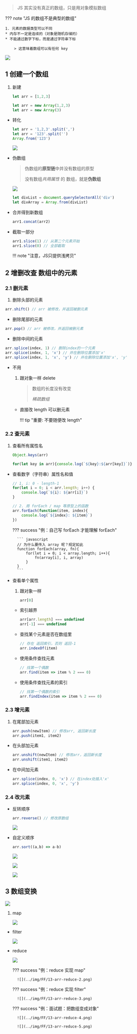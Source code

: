 
> JS 其实没有真正的数组，只是用对象模拟数组

??? note "JS 的数组不是典型的数组"

    1. 元素的数据类型可以不同
    * 内存不一定是连续的（对象是随机存储的）
    * 不能通过数字下标，而是通过字符串下标

        > 这意味着数组可以有任何 key

![](../img/FF/13-arr-tostring.png)

## 1 创建一个数组

1. 新建

    ``` javascript
    let arr = [1,2,3]
    ```

    ``` javascript
    let arr = new Array(1,2,3)
    let arr = new Array(3)
    ```

* 转化

    ``` javascript
    let arr = '1,2,3'.split(',')
    let arr = '123'.split('')
    Array.from('123')
    ```

    ![](../img/FF/13-array-from.png)

* 伪数组

    > 伪数组的**原型链**中并没有数组的原型
    >
    > 没有数组*共用属性* 的 数组，就是**伪数组**

    ![](../img/FF/13-伪数组.png)

    ``` javascript
    let divList = document.querySelectorAll('div')
    let divArray = Array.from(divList)
    ```

* 合并得到新数组

    ``` javascript
    arr1.concat(arr2)
    ```

* 截取一部分

    ``` javascript
    arr1.slice(1) // 从第二个元素开始
    arr1.slice(0) // 全部截取
    ```

    !!! note "注意，JS只提供浅拷贝"

## 2 增删改查 数组中的元素 

### 2.1 删元素

1. 删除头部的元素

``` javascript
arr.shift() // arr 被修改，并返回被删元素
```

* 删除尾部的元素

``` javascript
arr.pop() // arr 被修改，并返回被删元素
```

* 删除中间的元素

``` javascript
arr.splice(index, 1) // 删除index的一个元素
arr.splice(index, 1, 'x') // 并在删除位置添加'x'
arr.splice(index, 1, 'x', 'y') // 并在删除位置添加'x', 'y'
```

* 不用

    1. 跟对象一样 delete

        > 数组的长度没有改变
        >
        > *稀疏数组*

    * 直接改 length 可以删元素

        !!! tip "重要: 不要随便改 length"


### 2.2 查元素

1. 查看所有属性名

    ``` javascript
    Object.keys(arr)
    ```

    ``` javascript
    for(let key in arr){console.log(`${key}:${arr[key]}`)}
    ```

* 查看数字（字符串）属性名和值

    ``` javascript
    // 1. i: 0 - length-1
    for(let i = 0; i < arr.length; i++) {
        console.log(`${i}: ${arr[i]}`)
    }
    ```

    ``` javascript
    // 2. 用 forEach / map 等原型上的函数
    arr.forEach(function(item, index){
        console.log(`${index}: ${item}`)
    })
    ```

    ??? success "例：自己写 forEach 才能理解 forEach"

        ``` javascript
        // 为什么要传入 array 呢？规定如此
        function forEach(array, fn){
            for(let i = 0; i < array.length; i++){
                fn(array[i], i, array)
            }
        }
        ```


* 查看单个属性

    1. 跟对象一样

        ``` javascript
        arr[0]
        ```

    * 索引越界

        ``` javascript
        arr[arr.length] === undefined
        arr[-1] === undefined
        ```

    * 查找某个元素是否在数组里

        ``` javascript
        // 存在 返回索引，否则 返回-1
        arr.indexOf(item)
        ```

    * 使用条件查找元素

        ``` javascript
        // 找第一个偶数
        arr.find(item => item % 2 === 0)
        ```

    * 使用条件查找元素的索引

        ``` javascript
        // 找第一个偶数的索引
        arr.findIndex(item => item % 2 === 0)
        ```

### 2.3 增元素

1. 在尾部加元素

    ``` javascript
    arr.push(newItem) // 修改arr, 返回新长度
    arr.push(item1, item2)
    ```

* 在头部加元素

    ``` javascript
    arr.unshift(newItem) // 修改arr，返回新长度
    arr.unshift(item1, item2)
    ```

* 在中间加元素

    ``` javascript
    arr.splice(index, 0, 'x') // 在index处插入'x'
    arr.splice(index, 0, 'x', 'y')
    ```


### 2.4 改元素

* 反转顺序

    ``` javascript
    arr.reverse() // 修改原数组
    ```

    ![](../img/FF/13-reverse.png)

* 自定义顺序

    ``` javascript
    arr.sort((a,b) => a-b)
    ```

    ![](../img/FF/13-arr-sort-1.png)

    ![](../img/FF/13-arr-sort-2.png)

    ![](../img/FF/13-arr-sort-3.png)

## 3 数组变换

![](../img/FF/13-meme.png)

1. map

    ![](../img/FF/13-arr-map.png)

* filter

    ![](../img/FF/13-arr-filter.png)

* reduce

    ![](../img/FF/13-arr-reduce-1.png)

    ??? success "例：reduce 实现 map"

        ![](../img/FF/13-arr-reduce-2.png)

    ??? success "例：reduce 实现 filter"

        ![](../img/FF/13-arr-reduce-3.png)

    ??? success "例：面试题：把数组变成对象"

        ![](../img/FF/13-arr-reduce-4.png)

        ![](../img/FF/13-arr-reduce-5.png)

